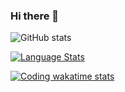 ### Hi there 👋

<!--
**NicholasKao1029/NicholasKao1029** is a ✨ _special_ ✨ repository because its `README.md` (this file) appears on your GitHub profile.

Here are some ideas to get you started:

- 🔭 I’m currently working on ...
- 🌱 I’m currently learning ...
- 👯 I’m looking to collaborate on ...
- 🤔 I’m looking for help with ...
- 💬 Ask me about ...
- 📫 How to reach me: ...
- 😄 Pronouns: ...
- ⚡ Fun fact: ...
-->

![GitHub stats](https://github-readme-stats.vercel.app/api?username=NicholasKao1029&show_icons=true&theme=radical)

[![Language Stats](https://github-readme-stats.vercel.app/api/top-langs/?username=NicholasKao1029&layout=compact)](https://github.com/anuraghazra/github-readme-stats)

[![Coding wakatime stats](https://github-readme-stats.vercel.app/api/wakatime?username=NicholasKao1029)](https://github.com/anuraghazra/github-readme-stats)

<!--START_SECTION:waka-->
<!--END_SECTION:waka-->
